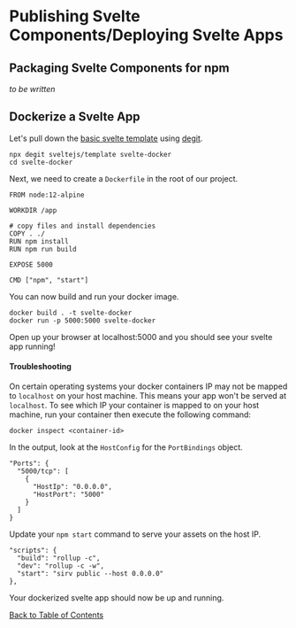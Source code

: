 
# Publishing Svelte Components/Deploying Svelte Apps

## Packaging Svelte Components for npm

_to be written_

## Dockerize a Svelte App

Let's pull down the [basic svelte template](https://github.com/sveltejs/template) using [degit](https://github.com/Rich-Harris/degit).

```
npx degit sveltejs/template svelte-docker
cd svelte-docker
```

Next, we need to create a `Dockerfile` in the root of our project.

```
FROM node:12-alpine

WORKDIR /app

# copy files and install dependencies
COPY . ./
RUN npm install 
RUN npm run build

EXPOSE 5000

CMD ["npm", "start"]
```

You can now build and run your docker image.

```
docker build . -t svelte-docker
docker run -p 5000:5000 svelte-docker
```

Open up your browser at localhost:5000 and you should see your svelte app running!

#### Troubleshooting

On certain operating systems your docker containers IP may not be mapped to `localhost` on your host machine. This means your app won't be served at `localhost`. To see which IP your container is mapped to on your host machine, run your container then execute the following command:

```
docker inspect <container-id>
```

In the output, look at the `HostConfig` for the `PortBindings` object.
```
"Ports": {
  "5000/tcp": [
    {
      "HostIp": "0.0.0.0",
      "HostPort": "5000"
    }
  ]
}
```

Update your `npm start` command to serve your assets on the host IP.

```
"scripts": {
  "build": "rollup -c",
  "dev": "rollup -c -w",
  "start": "sirv public --host 0.0.0.0"
},
```

Your dockerized svelte app should now be up and running.

[Back to Table of Contents](https://github.com/svelte-society/recipes-mvp#table-of-contents)
